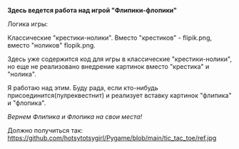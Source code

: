 **Здесь ведется работа над игрой "Флипики-флопики"**

Логика игры:

Классические "крестики-нолики". Вместо "крестиков" - flipik.png, 
вместо "ноликов" flopik.png.

Здесь уже содержится код для игры в классические "крестики-нолики", но еще не реализовано внедрение картинок вместо "крестика" и "нолика".

Я работаю над этим. Буду рада, если кто-нибудь присоединится(пулреквестнит) и реализует вставку картинок "флипика" и "флопика". 

*Вернем Флипика и Флопика на свои места!*

Должно получиться так: https://github.com/hotsytotsygirl/Pygame/blob/main/tic_tac_toe/ref.jpg



